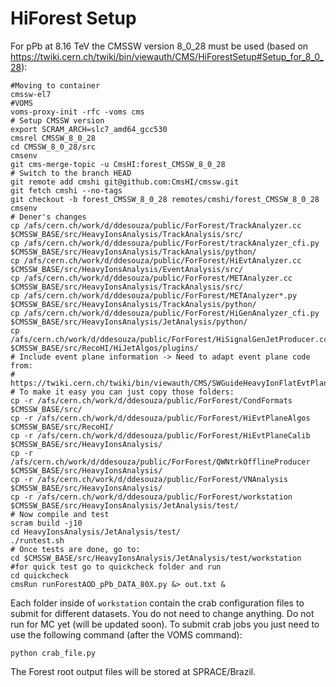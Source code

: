 # HiForest Setup


For pPb at 8.16 TeV the CMSSW version 8_0_28 must be used (based on https://twiki.cern.ch/twiki/bin/viewauth/CMS/HiForestSetup#Setup_for_8_0_28):

```
#Moving to container
cmssw-el7
#VOMS
voms-proxy-init -rfc -voms cms
# Setup CMSSW version
export SCRAM_ARCH=slc7_amd64_gcc530
cmsrel CMSSW_8_0_28
cd CMSSW_8_0_28/src
cmsenv
git cms-merge-topic -u CmsHI:forest_CMSSW_8_0_28
# Switch to the branch HEAD
git remote add cmshi git@github.com:CmsHI/cmssw.git
git fetch cmshi --no-tags
git checkout -b forest_CMSSW_8_0_28 remotes/cmshi/forest_CMSSW_8_0_28
cmsenv
# Dener's changes
cp /afs/cern.ch/work/d/ddesouza/public/ForForest/TrackAnalyzer.cc $CMSSW_BASE/src/HeavyIonsAnalysis/TrackAnalysis/src/
cp /afs/cern.ch/work/d/ddesouza/public/ForForest/trackAnalyzer_cfi.py $CMSSW_BASE/src/HeavyIonsAnalysis/TrackAnalysis/python/
cp /afs/cern.ch/work/d/ddesouza/public/ForForest/HiEvtAnalyzer.cc $CMSSW_BASE/src/HeavyIonsAnalysis/EventAnalysis/src/
cp /afs/cern.ch/work/d/ddesouza/public/ForForest/METAnalyzer.cc $CMSSW_BASE/src/HeavyIonsAnalysis/TrackAnalysis/src/
cp /afs/cern.ch/work/d/ddesouza/public/ForForest/METAnalyzer*.py $CMSSW_BASE/src/HeavyIonsAnalysis/TrackAnalysis/python/
cp /afs/cern.ch/work/d/ddesouza/public/ForForest/HiGenAnalyzer_cfi.py $CMSSW_BASE/src/HeavyIonsAnalysis/JetAnalysis/python/ 
cp /afs/cern.ch/work/d/ddesouza/public/ForForest/HiSignalGenJetProducer.cc $CMSSW_BASE/src/RecoHI/HiJetAlgos/plugins/
# Include event plane information -> Need to adapt event plane code from: 
# https://twiki.cern.ch/twiki/bin/viewauth/CMS/SWGuideHeavyIonFlatEvtPlane#CMSSW_8_0_24_Instructions_2016_p
# To make it easy you can just copy those folders:
cp -r /afs/cern.ch/work/d/ddesouza/public/ForForest/CondFormats $CMSSW_BASE/src/
cp -r /afs/cern.ch/work/d/ddesouza/public/ForForest/HiEvtPlaneAlgos $CMSSW_BASE/src/RecoHI/
cp -r /afs/cern.ch/work/d/ddesouza/public/ForForest/HiEvtPlaneCalib $CMSSW_BASE/src/HeavyIonsAnalysis/
cp -r /afs/cern.ch/work/d/ddesouza/public/ForForest/QWNtrkOfflineProducer $CMSSW_BASE/src/HeavyIonsAnalysis/
cp -r /afs/cern.ch/work/d/ddesouza/public/ForForest/VNAnalysis $CMSSW_BASE/src/HeavyIonsAnalysis/
cp -r /afs/cern.ch/work/d/ddesouza/public/ForForest/workstation $CMSSW_BASE/src/HeavyIonsAnalysis/JetAnalysis/test/
# Now compile and test
scram build -j10
cd HeavyIonsAnalysis/JetAnalysis/test/
./runtest.sh
# Once tests are done, go to:
cd $CMSSW_BASE/src/HeavyIonsAnalysis/JetAnalysis/test/workstation
#for quick test go to quickcheck folder and run 
cd quickcheck
cmsRun runForestAOD_pPb_DATA_80X.py &> out.txt &
```
Each folder inside of ```workstation``` contain the crab configuration files to submit for different datasets. You do not need to change anything. Do not run for MC yet (will be updated soon).
To submit crab jobs you just need to use the following command (after the VOMS command):
```
python crab_file.py
```
The Forest root output files will be stored at SPRACE/Brazil.
